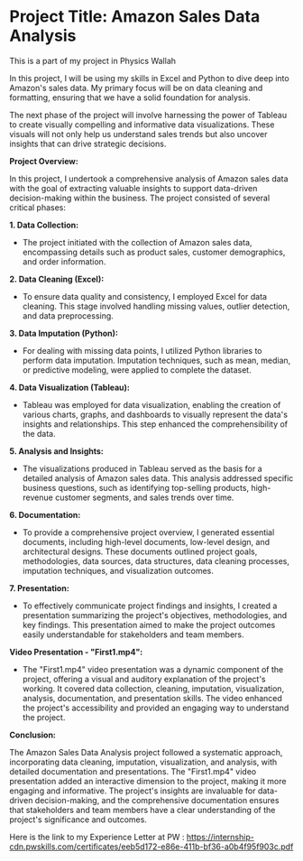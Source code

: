 # Project Title: Amazon Sales Data Analysis
This is a part of my project in Physics Wallah

In this project, I will be using my skills in Excel and Python to dive deep into Amazon's sales data. My primary focus will be on data cleaning and formatting, ensuring that we have a solid foundation for analysis.

The next phase of the project will involve harnessing the power of Tableau to create visually compelling and informative data visualizations. These visuals will not only help us understand sales trends but also uncover insights that can drive strategic decisions. 


**Project Overview:**

In this project, I undertook a comprehensive analysis of Amazon sales data with the goal of extracting valuable insights to support data-driven decision-making within the business. The project consisted of several critical phases:

**1. Data Collection:**

   - The project initiated with the collection of Amazon sales data, encompassing details such as product sales, customer demographics, and order information.

**2. Data Cleaning (Excel):**

   - To ensure data quality and consistency, I employed Excel for data cleaning. This stage involved handling missing values, outlier detection, and data preprocessing.

**3. Data Imputation (Python):**

   - For dealing with missing data points, I utilized Python libraries to perform data imputation. Imputation techniques, such as mean, median, or predictive modeling, were applied to complete the dataset.

**4. Data Visualization (Tableau):**

   - Tableau was employed for data visualization, enabling the creation of various charts, graphs, and dashboards to visually represent the data's insights and relationships. This step enhanced the comprehensibility of the data.

**5. Analysis and Insights:**

   - The visualizations produced in Tableau served as the basis for a detailed analysis of Amazon sales data. This analysis addressed specific business questions, such as identifying top-selling products, high-revenue customer segments, and sales trends over time.

**6. Documentation:**

   - To provide a comprehensive project overview, I generated essential documents, including high-level documents, low-level design, and architectural designs. These documents outlined project goals, methodologies, data sources, data structures, data cleaning processes, imputation techniques, and visualization outcomes.

**7. Presentation:**

   - To effectively communicate project findings and insights, I created a presentation summarizing the project's objectives, methodologies, and key findings. This presentation aimed to make the project outcomes easily understandable for stakeholders and team members.

**Video Presentation - "First1.mp4":**

   - The "First1.mp4" video presentation was a dynamic component of the project, offering a visual and auditory explanation of the project's working. It covered data collection, cleaning, imputation, visualization, analysis, documentation, and presentation skills. The video enhanced the project's accessibility and provided an engaging way to understand the project.

**Conclusion:**

The Amazon Sales Data Analysis project followed a systematic approach, incorporating data cleaning, imputation, visualization, and analysis, with detailed documentation and presentations. The "First1.mp4" video presentation added an interactive dimension to the project, making it more engaging and informative. The project's insights are invaluable for data-driven decision-making, and the comprehensive documentation ensures that stakeholders and team members have a clear understanding of the project's significance and outcomes.

Here is the link to my Experience Letter at PW :
https://internship-cdn.pwskills.com/certificates/eeb5d172-e86e-411b-bf36-a0b4f95f903c.pdf
